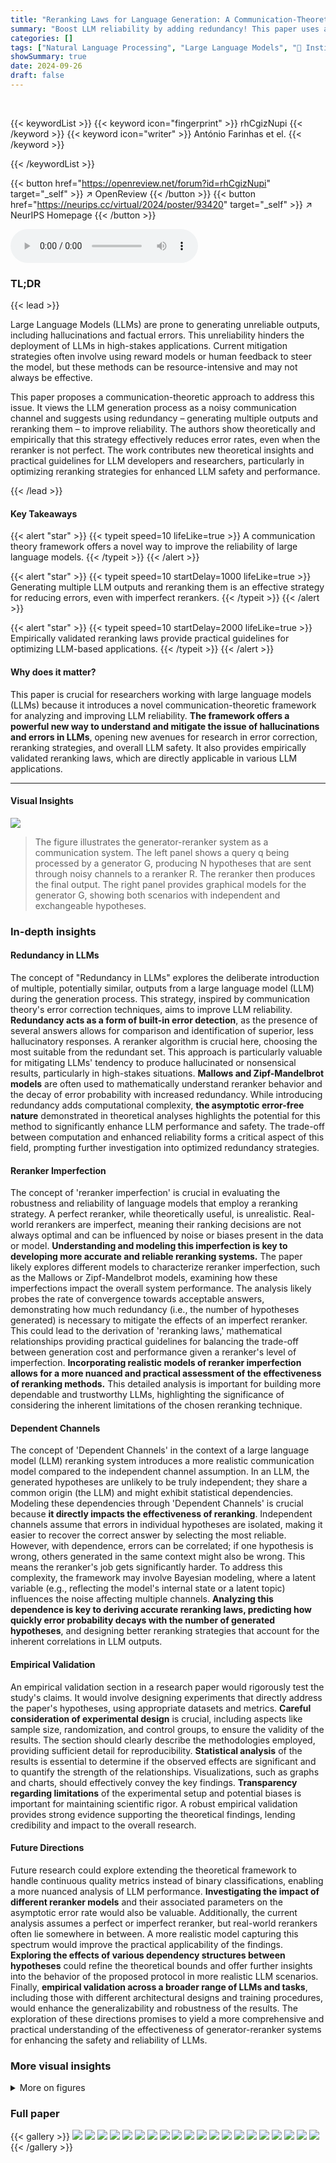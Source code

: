 ```yaml
---
title: "Reranking Laws for Language Generation: A Communication-Theoretic Perspective"
summary: "Boost LLM reliability by adding redundancy! This paper uses a communication theory framework to show that generating multiple LLM outputs and reranking them significantly reduces errors, even with imp..."
categories: []
tags: ["Natural Language Processing", "Large Language Models", "🏢 Instituto Superior Técnico, Universidade de Lisboa",]
showSummary: true
date: 2024-09-26
draft: false
---
```


<br>

{{< keywordList >}}
{{< keyword icon="fingerprint" >}} rhCgizNupi {{< /keyword >}}
{{< keyword icon="writer" >}} António Farinhas et el. {{< /keyword >}}
 
{{< /keywordList >}}

{{< button href="https://openreview.net/forum?id=rhCgizNupi" target="_self" >}}
↗ OpenReview
{{< /button >}}
{{< button href="https://neurips.cc/virtual/2024/poster/93420" target="_self" >}}
↗ NeurIPS Homepage
{{< /button >}}


<audio controls>
    <source src="https://ai-paper-reviewer.com/rhCgizNupi/podcast.wav" type="audio/wav">
    Your browser does not support the audio element.
</audio>


### TL;DR


{{< lead >}}

Large Language Models (LLMs) are prone to generating unreliable outputs, including hallucinations and factual errors. This unreliability hinders the deployment of LLMs in high-stakes applications.  Current mitigation strategies often involve using reward models or human feedback to steer the model, but these methods can be resource-intensive and may not always be effective. 

This paper proposes a communication-theoretic approach to address this issue. It views the LLM generation process as a noisy communication channel and suggests using redundancy – generating multiple outputs and reranking them – to improve reliability. The authors show theoretically and empirically that this strategy effectively reduces error rates, even when the reranker is not perfect.  The work contributes new theoretical insights and practical guidelines for LLM developers and researchers, particularly in optimizing reranking strategies for enhanced LLM safety and performance. 

{{< /lead >}}


#### Key Takeaways

{{< alert "star" >}}
{{< typeit speed=10 lifeLike=true >}} A communication theory framework offers a novel way to improve the reliability of large language models. {{< /typeit >}}
{{< /alert >}}

{{< alert "star" >}}
{{< typeit speed=10 startDelay=1000 lifeLike=true >}} Generating multiple LLM outputs and reranking them is an effective strategy for reducing errors, even with imperfect rerankers. {{< /typeit >}}
{{< /alert >}}

{{< alert "star" >}}
{{< typeit speed=10 startDelay=2000 lifeLike=true >}} Empirically validated reranking laws provide practical guidelines for optimizing LLM-based applications. {{< /typeit >}}
{{< /alert >}}

#### Why does it matter?
This paper is crucial for researchers working with large language models (LLMs) because it introduces a novel communication-theoretic framework for analyzing and improving LLM reliability.  **The framework offers a powerful new way to understand and mitigate the issue of hallucinations and errors in LLMs**, opening new avenues for research in error correction, reranking strategies, and overall LLM safety.  It also provides empirically validated reranking laws, which are directly applicable in various LLM applications.

------
#### Visual Insights



![](https://ai-paper-reviewer.com/rhCgizNupi/figures_1_1.jpg)

> The figure illustrates the generator-reranker system as a communication system.  The left panel shows a query q being processed by a generator G, producing N hypotheses that are sent through noisy channels to a reranker R. The reranker then produces the final output. The right panel provides graphical models for the generator G, showing both scenarios with independent and exchangeable hypotheses.







### In-depth insights


#### Redundancy in LLMs
The concept of "Redundancy in LLMs" explores the deliberate introduction of multiple, potentially similar, outputs from a large language model (LLM) during the generation process.  This strategy, inspired by communication theory's error correction techniques, aims to improve LLM reliability. **Redundancy acts as a form of built-in error detection**, as the presence of several answers allows for comparison and identification of superior, less hallucinatory responses. A reranker algorithm is crucial here, choosing the most suitable from the redundant set.  This approach is particularly valuable for mitigating LLMs' tendency to produce hallucinated or nonsensical results, particularly in high-stakes situations.  **Mallows and Zipf-Mandelbrot models** are often used to mathematically understand reranker behavior and the decay of error probability with increased redundancy.  While introducing redundancy adds computational complexity,  **the asymptotic error-free nature** demonstrated in theoretical analyses highlights the potential for this method to significantly enhance LLM performance and safety. The trade-off between computation and enhanced reliability forms a critical aspect of this field, prompting further investigation into optimized redundancy strategies.

#### Reranker Imperfection
The concept of 'reranker imperfection' is crucial in evaluating the robustness and reliability of language models that employ a reranking strategy.  A perfect reranker, while theoretically useful, is unrealistic.  Real-world rerankers are imperfect, meaning their ranking decisions are not always optimal and can be influenced by noise or biases present in the data or model. **Understanding and modeling this imperfection is key to developing more accurate and reliable reranking systems.** The paper likely explores different models to characterize reranker imperfection, such as the Mallows or Zipf-Mandelbrot models, examining how these imperfections impact the overall system performance. The analysis likely probes the rate of convergence towards acceptable answers, demonstrating how much redundancy (i.e., the number of hypotheses generated) is necessary to mitigate the effects of an imperfect reranker. This could lead to the derivation of 'reranking laws,' mathematical relationships providing practical guidelines for balancing the trade-off between generation cost and performance given a reranker's level of imperfection.  **Incorporating realistic models of reranker imperfection allows for a more nuanced and practical assessment of the effectiveness of reranking methods.** This detailed analysis is important for building more dependable and trustworthy LLMs, highlighting the significance of considering the inherent limitations of the chosen reranking technique.

#### Dependent Channels
The concept of 'Dependent Channels' in the context of a large language model (LLM) reranking system introduces a more realistic communication model compared to the independent channel assumption.  In an LLM, the generated hypotheses are unlikely to be truly independent; they share a common origin (the LLM) and might exhibit statistical dependencies.  Modeling these dependencies through 'Dependent Channels' is crucial because **it directly impacts the effectiveness of reranking**. Independent channels assume that errors in individual hypotheses are isolated, making it easier to recover the correct answer by selecting the most reliable.  However, with dependence, errors can be correlated; if one hypothesis is wrong, others generated in the same context might also be wrong. This means the reranker's job gets significantly harder. To address this complexity, the framework may involve Bayesian modeling, where a latent variable (e.g., reflecting the model's internal state or a latent topic) influences the noise affecting multiple channels.  **Analyzing this dependence is key to deriving accurate reranking laws, predicting how quickly error probability decays with the number of generated hypotheses**, and designing better reranking strategies that account for the inherent correlations in LLM outputs.

#### Empirical Validation
An empirical validation section in a research paper would rigorously test the study's claims.  It would involve designing experiments that directly address the paper's hypotheses, using appropriate datasets and metrics.  **Careful consideration of experimental design** is crucial, including aspects like sample size, randomization, and control groups, to ensure the validity of the results. The section should clearly describe the methodologies employed, providing sufficient detail for reproducibility.  **Statistical analysis** of the results is essential to determine if the observed effects are significant and to quantify the strength of the relationships. Visualizations, such as graphs and charts, should effectively convey the key findings.  **Transparency regarding limitations** of the experimental setup and potential biases is important for maintaining scientific rigor. A robust empirical validation provides strong evidence supporting the theoretical findings, lending credibility and impact to the overall research.

#### Future Directions
Future research could explore extending the theoretical framework to handle continuous quality metrics instead of binary classifications, enabling a more nuanced analysis of LLM performance.  **Investigating the impact of different reranker models** and their associated parameters on the asymptotic error rate would also be valuable.  Additionally, the current analysis assumes a perfect or imperfect reranker, but real-world rerankers often lie somewhere in between.  A more realistic model capturing this spectrum would improve the practical applicability of the findings.  **Exploring the effects of various dependency structures between hypotheses** could refine the theoretical bounds and offer further insights into the behavior of the proposed protocol in more realistic LLM scenarios.  Finally, **empirical validation across a broader range of LLMs and tasks**, including those with different architectural designs and training procedures, would enhance the generalizability and robustness of the results.  The exploration of these directions promises to yield a more comprehensive and practical understanding of the effectiveness of generator-reranker systems for enhancing the safety and reliability of LLMs.


### More visual insights

<details>
<summary>More on figures
</summary>


![](https://ai-paper-reviewer.com/rhCgizNupi/figures_4_1.jpg)

> This figure displays the relationship between the number of generated hypotheses (N) and the failure rate (compared to the baseline rate) for two different reranker models: Mallows and Zipf-Mandelbrot.  It shows how the failure rate decreases as the number of hypotheses increases, and how this decrease is affected by different parameters of the reranker models (lambda (λ) for Mallows and gamma (γ) for Zipf-Mandelbrot). The left panel shows the results for the Mallows model, demonstrating an exponential decrease in the failure rate. The right panel shows the results for the Zipf-Mandelbrot model, indicating a slower decrease, following a power-law decay.


![](https://ai-paper-reviewer.com/rhCgizNupi/figures_5_1.jpg)

> This figure shows the log of the failure rate, relative to the baseline failure rate (log ε), as a function of the number of generated hypotheses (N).  Separate plots are shown for both Mallows and Zipf-Mandelbrot reranker models, demonstrating how the failure rate decreases with increasing N under different reranker parameters (λ for Mallows and γ for Zipf-Mandelbrot).  The plots illustrate the different rates of convergence for the two models, highlighting the asymptotic error-free nature of both.


![](https://ai-paper-reviewer.com/rhCgizNupi/figures_7_1.jpg)

> This figure shows the results of the experiments on two tasks: text-to-code generation and machine translation.  The x-axis represents the number of hypotheses (N) generated by the language model. The y-axis represents the log of the failure rate (compared to a baseline). The plots show that the failure rate decreases as the number of hypotheses increases.  The figure shows empirical data points and fitted models that confirm the reranking laws of the paper. Separate plots are given for the development and test sets for both tasks.


![](https://ai-paper-reviewer.com/rhCgizNupi/figures_19_1.jpg)

> This figure shows the error probability (Perr) as a function of the number of hypotheses (N) for different rerankers.  The rerankers used have probability mass functions of the form ηj × (N − j + 1)r, where r is a parameter controlling the shape of the distribution (r = 1, 2, and 3 are shown).  The error probability approaches a horizontal asymptote, indicating that the protocol is not asymptotically error-free in these cases.  The red dashed lines represent the theoretical asymptotes (εr+1), where ε is the base error probability.  These plots demonstrate that even slightly imperfect rerankers may not guarantee asymptotically error-free performance. 


![](https://ai-paper-reviewer.com/rhCgizNupi/figures_19_2.jpg)

> This figure shows how the log of the failure rate changes as the number of generated hypotheses increases for different values of the parameter e¯^ and a fixed error rate of 0.3. The left panel shows results for the Mallows model, while the right panel shows results for the Zipf-Mandelbrot model. Both panels illustrate that increasing the number of hypotheses reduces the failure rate, which is consistent with the paper's argument that adding redundancy (i.e., generating multiple hypotheses) helps to improve the reliability of language models.


![](https://ai-paper-reviewer.com/rhCgizNupi/figures_23_1.jpg)

> This figure shows the results of experiments on two different tasks: text-to-code generation and machine translation.  The x-axis represents the number of hypotheses generated (N), and the y-axis represents the log of the failure rate (compared to a baseline).  The plots show empirical data (dots) and model fits (lines). Solid lines represent imperfect rerankers, and dashed lines represent perfect rerankers. The top half of the figure shows the results for text-to-code generation, and the bottom half shows the results for machine translation.


![](https://ai-paper-reviewer.com/rhCgizNupi/figures_24_1.jpg)

> This figure shows the results of experiments on mathematical and commonsense reasoning benchmarks, evaluating the performance of the reranking protocol.  The plots display the log of the failure rate (compared to a baseline) against the number of hypotheses (N). Separate plots are shown for development and test sets, and for imperfect and perfect rerankers.  The goal is to see how error rates decrease as the number of hypotheses increases, and whether the performance matches predictions based on mathematical models presented in the paper. The top half presents results on the SVAMP dataset, while the bottom half presents results on the StrategyQA dataset.


</details>






### Full paper

{{< gallery >}}
<img src="https://ai-paper-reviewer.com/rhCgizNupi/1.png" class="grid-w50 md:grid-w33 xl:grid-w25" />
<img src="https://ai-paper-reviewer.com/rhCgizNupi/2.png" class="grid-w50 md:grid-w33 xl:grid-w25" />
<img src="https://ai-paper-reviewer.com/rhCgizNupi/3.png" class="grid-w50 md:grid-w33 xl:grid-w25" />
<img src="https://ai-paper-reviewer.com/rhCgizNupi/4.png" class="grid-w50 md:grid-w33 xl:grid-w25" />
<img src="https://ai-paper-reviewer.com/rhCgizNupi/5.png" class="grid-w50 md:grid-w33 xl:grid-w25" />
<img src="https://ai-paper-reviewer.com/rhCgizNupi/6.png" class="grid-w50 md:grid-w33 xl:grid-w25" />
<img src="https://ai-paper-reviewer.com/rhCgizNupi/7.png" class="grid-w50 md:grid-w33 xl:grid-w25" />
<img src="https://ai-paper-reviewer.com/rhCgizNupi/8.png" class="grid-w50 md:grid-w33 xl:grid-w25" />
<img src="https://ai-paper-reviewer.com/rhCgizNupi/9.png" class="grid-w50 md:grid-w33 xl:grid-w25" />
<img src="https://ai-paper-reviewer.com/rhCgizNupi/10.png" class="grid-w50 md:grid-w33 xl:grid-w25" />
<img src="https://ai-paper-reviewer.com/rhCgizNupi/11.png" class="grid-w50 md:grid-w33 xl:grid-w25" />
<img src="https://ai-paper-reviewer.com/rhCgizNupi/12.png" class="grid-w50 md:grid-w33 xl:grid-w25" />
<img src="https://ai-paper-reviewer.com/rhCgizNupi/13.png" class="grid-w50 md:grid-w33 xl:grid-w25" />
<img src="https://ai-paper-reviewer.com/rhCgizNupi/14.png" class="grid-w50 md:grid-w33 xl:grid-w25" />
<img src="https://ai-paper-reviewer.com/rhCgizNupi/15.png" class="grid-w50 md:grid-w33 xl:grid-w25" />
<img src="https://ai-paper-reviewer.com/rhCgizNupi/16.png" class="grid-w50 md:grid-w33 xl:grid-w25" />
<img src="https://ai-paper-reviewer.com/rhCgizNupi/17.png" class="grid-w50 md:grid-w33 xl:grid-w25" />
<img src="https://ai-paper-reviewer.com/rhCgizNupi/18.png" class="grid-w50 md:grid-w33 xl:grid-w25" />
<img src="https://ai-paper-reviewer.com/rhCgizNupi/19.png" class="grid-w50 md:grid-w33 xl:grid-w25" />
<img src="https://ai-paper-reviewer.com/rhCgizNupi/20.png" class="grid-w50 md:grid-w33 xl:grid-w25" />
{{< /gallery >}}